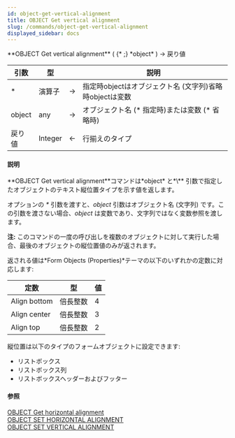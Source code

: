 ```yaml
---
id: object-get-vertical-alignment
title: OBJECT Get vertical alignment
slug: /commands/object-get-vertical-alignment
displayed_sidebar: docs
---
```


<!--REF #_command_.OBJECT Get vertical alignment.Syntax-->**OBJECT Get vertical alignment** ( {* ;} *object* ) -> 戻り値<!-- END REF-->
<!--REF #_command_.OBJECT Get vertical alignment.Params-->
| 引数 | 型 |  | 説明 |
| --- | --- | --- | --- |
| * | 演算子 | &srarr; | 指定時objectはオブジェクト名 (文字列)省略時objectは変数 |
| object | any | &srarr; | オブジェクト名 (* 指定時)または変数 (* 省略時) |
| 戻り値 | Integer | &larr; | 行揃えのタイプ |

<!-- END REF-->

#### 説明 

<!--REF #_command_.OBJECT Get vertical alignment.Summary-->**OBJECT Get vertical alignment**コマンドは*object* と*\** 引数で指定したオブジェクトのテキスト縦位置タイプを示す値を返します。<!-- END REF-->

オプションの *\** 引数を渡すと、*object* 引数はオブジェクト名 (文字列) です。この引数を渡さない場合、*object* は変数であり、文字列ではなく変数参照を渡します。

**注:** このコマンドの一度の呼び出しを複数のオブジェクトに対して実行した場合、最後のオブジェクトの縦位置値のみが返されます。

返される値は*Form Objects (Properties)*テーマの以下のいずれかの定数に対応します:

| 定数           | 型    | 値 |
| ------------ | ---- | - |
| Align bottom | 倍長整数 | 4 |
| Align center | 倍長整数 | 3 |
| Align top    | 倍長整数 | 2 |

縦位置は以下のタイプのフォームオブジェクトに設定できます:

* リストボックス
* リストボックス列
* リストボックスヘッダーおよびフッター

#### 参照 

[OBJECT Get horizontal alignment](object-get-horizontal-alignment.md)  
[OBJECT SET HORIZONTAL ALIGNMENT](object-set-horizontal-alignment.md)  
[OBJECT SET VERTICAL ALIGNMENT](object-set-vertical-alignment.md)  